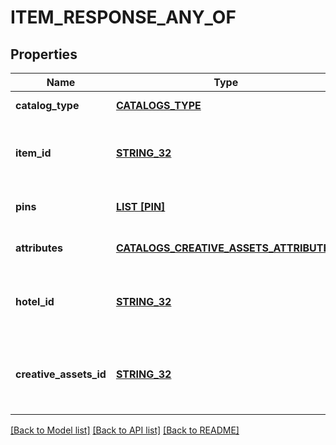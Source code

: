 # ITEM_RESPONSE_ANY_OF

## Properties
Name | Type | Description | Notes
------------ | ------------- | ------------- | -------------
**catalog_type** | [**CATALOGS_TYPE**](CatalogsType.md) |  | [default to null]
**item_id** | [**STRING_32**](STRING_32.md) | The catalog retail item id in the merchant namespace | [optional] [default to null]
**pins** | [**LIST [PIN]**](Pin.md) | The pins mapped to the item | [optional] [default to null]
**attributes** | [**CATALOGS_CREATIVE_ASSETS_ATTRIBUTES**](CatalogsCreativeAssetsAttributes.md) |  | [optional] [default to null]
**hotel_id** | [**STRING_32**](STRING_32.md) | The catalog hotel id in the merchant namespace | [optional] [default to null]
**creative_assets_id** | [**STRING_32**](STRING_32.md) | The catalog creative assets id in the merchant namespace | [optional] [default to null]

[[Back to Model list]](../README.md#documentation-for-models) [[Back to API list]](../README.md#documentation-for-api-endpoints) [[Back to README]](../README.md)


